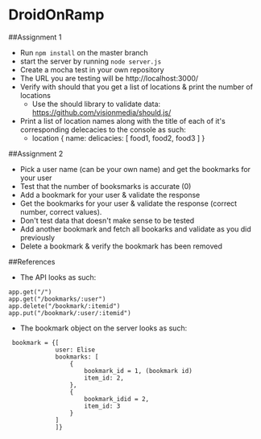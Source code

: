 DroidOnRamp
===========

##Assignment 1
* Run `npm install` on the master branch
* start the server by running `node server.js`
* Create a mocha test in your own repository
* The URL you are testing will be http://localhost:3000/
* Verify with should that you get a list of locations & print the number of locations
  * Use the should library to validate data: https://github.com/visionmedia/should.js/ 
* Print a list of location names along with the title of each of it's corresponding delecacies to the console as such:
  * location {
    name:
    delicacies: [
      food1, 
      food2, 
      food3
    ]
  }

##Assignment 2
* Pick a user name (can be your own name) and get the bookmarks for your user
* Test that the number of booksmarks is accurate (0)
* Add a bookmark for your user & validate the response
* Get the bookmarks for your user & validate the response (correct number, correct values).
 * Don't test data that doesn't make sense to be tested
* Add another bookmark and fetch all bookarks and validate as you did previously
* Delete a bookmark & verify the bookmark has been removed

##References
* The API looks as such:
```
app.get("/")
app.get("/bookmarks/:user")
app.delete("/bookmark/:itemid")
app.put("/bookmark/:user/:itemid")
```
* The bookmark object on the server looks as such:
```
 bookmark = {[
             user: Elise
             bookmarks: [
                 {
                     bookmark_id = 1, (bookmark id)
                     item_id: 2,
                 },
                 {
                     bookmark_idid = 2,
                     item_id: 3
                 }
             ]
             ]}
```
